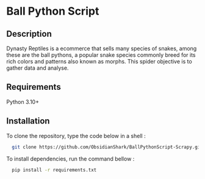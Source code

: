# Ball Python Script



## Description


Dynasty Reptiles is a ecommerce that sells many species of snakes, among these are the ball pythons, a popular snake species commonly breed for its rich colors and patterns also known as morphs. This spider 
objective is to gather data and analyse.

## Requirements

Python 3.10+


## Installation

To clone the repository, type the code below in a shell :

```bash
  git clone https://github.com/ObsidianShark/BallPythonScript-Scrapy.git 
```

To install dependencies, run the command bellow :

```bash
  pip install -r requirements.txt
